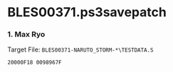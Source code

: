 # BLES00371.ps3savepatch

### 1. Max Ryo

Target File: `BLES00371-NARUTO_STORM-*\TESTDATA.S`

```
20000F18 0098967F
```

